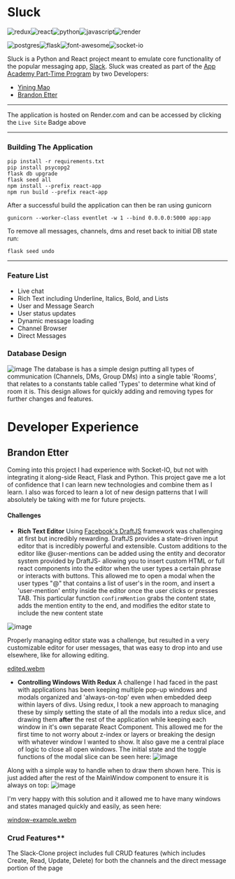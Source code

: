 


# Sluck

![redux](https://img.shields.io/badge/Redux-593D88?style=for-the-badge&logo=redux&logoColor=whit)![react](https://img.shields.io/badge/React-20232A?style=for-the-badge&logo=react&logoColor=61DAFB)![python](https://img.shields.io/badge/Python-FFD43B?style=for-the-badge&logo=python&logoColor=blue)![javascript](https://img.shields.io/badge/JavaScript-323330?style=for-the-badge&logo=javascript&logoColor=F7DF1E)![render](https://img.shields.io/badge/Render-46E3B7?style=for-the-badge&logo=render&logoColor=white)

![postgres](https://img.shields.io/badge/PostgreSQL-316192?style=for-the-badge&logo=postgresql&logoColor=white)![flask](https://img.shields.io/badge/Flask-000000?style=for-the-badge&logo=flask&logoColor=white)![font-awesome](https://img.shields.io/badge/Font_Awesome-339AF0?style=for-the-badge&logo=fontawesome&logoColor=white)![socket-io](https://img.shields.io/badge/Socket.io-010101?&style=for-the-badge&logo=Socket.io&logoColor=white)

Sluck is a Python and React project meant to emulate core functionality of the popular messaging app, [Slack](http://slack.com). Sluck was created as part of the [App Academy Part-Time Program](https://www.appacademy.io/) by two Developers:

 - [Yining Mao](https://github.com/ymao21)
 - [Brandon Etter](https://github.com/brandonetter)

---


 The application is hosted on Render.com and can be accessed by clicking the `Live Site` Badge above

---

### Building The Application

    pip install -r requirements.txt
    pip install psycopg2
    flask db upgrade
    flask seed all
    npm install --prefix react-app
    npm run build --prefix react-app

After a successful build the application can then be ran using gunicorn

    gunicorn --worker-class eventlet -w 1 --bind 0.0.0.0:5000 app:app
To remove all messages, channels, dms and reset back to initial DB state run:

    flask seed undo

---

### Feature List

 - Live chat
 - Rich Text including Underline, Italics, Bold, and Lists
 - User and Message Search
 - User status updates
 - Dynamic message loading
 - Channel Browser
 - Direct Messages

### Database Design

![image](https://user-images.githubusercontent.com/4108484/232324020-3d717378-198d-49aa-ab59-6d9e2ed00909.png)
The database is has a simple design putting all types of communication (Channels, DMs, Group DMs) into a single table 'Rooms', that relates to a constants table called 'Types' to determine what kind of room it is. This design allows for quickly adding and removing types for further changes and features.

# Developer Experience

## Brandon Etter
Coming into this project I had experience with Socket-IO, but not with integrating it along-side React, Flask and Python. This project gave me a lot of confidence that I can learn new technologies and combine them as I learn. I also was forced to learn a lot of new design patterns that I will absolutely be taking with me for future projects.
#### Challenges
- **Rich Text Editor**
Using [Facebook's DraftJS](https://draftjs.org/) framework was challenging at first but incredibly rewarding. DraftJS provides a state-driven input editor that is incredibly powerful and extensible. Custom additions to the editor like @user-mentions can be added using the entity and decorator system provided by DraftJS- allowing you to insert custom HTML or full react components into the editor when the user types a certain phrase or interacts with buttons. This allowed me to open a modal when the user types "@" that contains a list of user's in the room, and insert a 'user-mention' entity inside the editor once the user clicks or presses TAB. This particular function `confirmMention` grabs the content state, adds the mention entity to the end, and modifies the editor state to include the new content state

![image](https://user-images.githubusercontent.com/4108484/232327577-e8921b75-4bed-4b1a-9505-683657845f26.png)

Properly managing editor state was a challenge, but resulted in a very customizable editor for user messages, that was easy to drop into and use elsewhere, like for allowing editing.

[edited.webm](https://user-images.githubusercontent.com/4108484/232327962-7fca9000-e871-4ec3-9fc8-5bba65d83443.webm)

- **Controlling Windows With Redux**
A challenge I had faced in the past with applications has been keeping multiple pop-up windows and modals organized and 'always-on-top' even when embedded deep within layers of divs. Using redux, I took a new approach to managing these by simply setting the state of all the modals into a redux slice, and drawing them **after** the rest of the application while keeping each window in it's own separate React Component.
This allowed me for the first time to not worry about z-index or layers or breaking the design with whatever window I wanted to show. It also gave me a central place of logic to close all open windows.
 The initial state and the toggle functions of the modal slice can be seen here:
 ![image](https://user-images.githubusercontent.com/4108484/232328323-93a3bf88-4ab9-4855-a07e-64210e017a46.png)

 Along with a simple way to handle when to draw them shown here. This is just added after the rest of the MainWindow component to ensure it is always on top:
 ![image](https://user-images.githubusercontent.com/4108484/232328431-67bfb438-015e-49c8-b0f3-0115ed710608.png)

 I'm very happy with this solution and it allowed me to have many windows and states managed quickly and easily, as seen here:

 [window-example.webm](https://user-images.githubusercontent.com/4108484/232329025-267a24f8-0677-4fec-80a6-3950cb6f646a.webm)

### Crud Features**
The Slack-Clone project includes full CRUD features (which includes Create, Read, Update, Delete) for both the channels and the direct message portion of the page
